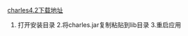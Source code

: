 [charles4.2下载地址](https://www.charlesproxy.com/assets/release/4.2/charles-proxy-4.2-win64.msi)

1. 打开安装目录
2.将charles.jar复制粘贴到lib目录
3.重启应用
